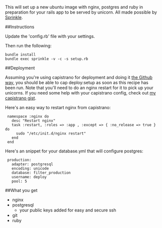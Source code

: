 This will set up a new ubuntu image with nginx, postgres and ruby in preparation for your rails app to be served by unicorn.  All made possible by [Sprinkle](https://github.com/crafterm/sprinkle).

##Instructions
    
Update the 'config.rb' file with your settings.

Then run the following:

    bundle install
    bundle exec sprinkle -v -c -s setup.rb

##Deployment

Assuming you're using capistrano for deployment and doing it [the Github way](https://github.com/blog/470-deployment-script-spring-cleaning), you should be able to cap deploy:setup as soon as this recipe has been run.  Note that you'll need to do an nginx restart for it to pick up your unicorns.  If you need some help with your capistrano config, check out [my capistrano gist](https://gist.github.com/1271350).

Here's an easy way to restart nginx from capistrano:

     namespace :nginx do
       desc "Restart nginx"
       task :restart, :roles => :app , :except => { :no_release => true } do
         sudo "/etc/init.d/nginx restart"
       end
     end

Here's an snippet for your database.yml that will configure postgres:

     production:
       adapter: postgresql
       encoding: unicode
       database: filter_production
       username: deploy
       pool: 5

##What you get

* nginx
* postgresql
  * your public keys added for easy and secure ssh
* git
* ruby
